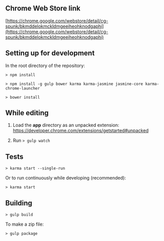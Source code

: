 ## Chrome Web Store link

[https://chrome.google.com/webstore/detail/cg-spunk/bkmddelokmckldmgeeiheohknodgaphi](https://chrome.google.com/webstore/detail/cg-spunk/bkmddelokmckldmgeeiheohknodgaphi)

## Setting up for development

In the root directory of the repository:

`> npm install`

`> npm install -g gulp bower karma karma-jasmine jasmine-core karma-chrome-launcher`

`> bower install`


## While editing

1. Load the **app** directory as an unpacked extension: https://developer.chrome.com/extensions/getstarted#unpacked

2. Run `> gulp watch`

## Tests

`> karma start --single-run`

Or to run continuously while developing (recommended):

`> karma start`


## Building

`> gulp build`

To make a zip file:

`> gulp package`
